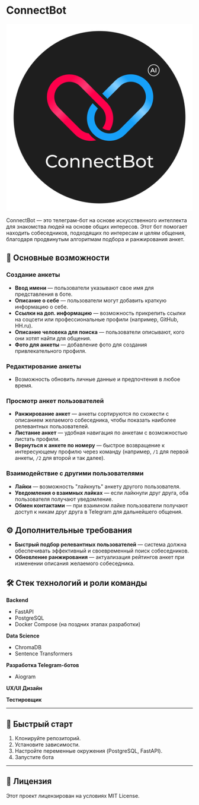 # ConnectBot
![ConnectBot](images/connect.png)

ConnectBot — это телеграм-бот на основе искусственного интеллекта для знакомства людей на основе общих интересов. Этот бот помогает находить собеседников, подходящих по интересам и целям общения, благодаря продвинутым алгоритмам подбора и ранжирования анкет.

## 📌 Основные возможности

### Создание анкеты
- **Ввод имени** — пользователи указывают свое имя для представления в боте.
- **Описание о себе** — пользователи могут добавить краткую информацию о себе.
- **Ссылки на доп. информацию** — возможность прикрепить ссылки на соцсети или профессиональные профили (например, GitHub, HH.ru).
- **Описание человека для поиска** — пользователи описывают, кого они хотят найти для общения.
- **Фото для анкеты** — добавление фото для создания привлекательного профиля.

### Редактирование анкеты
- Возможность обновить личные данные и предпочтения в любое время.

### Просмотр анкет пользователей
- **Ранжирование анкет** — анкеты сортируются по схожести с описанием желаемого собеседника, чтобы показать наиболее релевантных пользователей.
- **Листание анкет** — удобная навигация по анкетам с возможностью листать профили.
- **Вернуться к анкете по номеру** — быстрое возвращение к интересующему профилю через команду (например, `/1` для первой анкеты, `/2` для второй и так далее).

### Взаимодействие с другими пользователями
- **Лайки** — возможность "лайкнуть" анкету другого пользователя.
- **Уведомления о взаимных лайках** — если лайкнули друг друга, оба пользователя получают уведомление.
- **Обмен контактами** — при взаимном лайке пользователи получают доступ к никам друг друга в Telegram для дальнейшего общения.

## ⚙️ Дополнительные требования
- **Быстрый подбор релевантных пользователей** — система должна обеспечивать эффективный и своевременный поиск собеседников.
- **Обновление ранжирования** — актуализация рейтингов анкет при изменении описания желаемого собеседника.

## 🛠 Стек технологий и роли команды

**Backend**
- FastAPI
- PostgreSQL
- Docker Compose (на поздних этапах разработки)

**Data Science**
- ChromaDB
- Sentence Transformers

**Разработка Telegram-ботов**
- Aiogram

**UX/UI Дизайн**

**Тестировщик**

---

## 🚀 Быстрый старт
1. Клонируйте репозиторий.
2. Установите зависимости.
3. Настройте переменные окружения (PostgreSQL, FastAPI).
4. Запустите бота

---

## 📄 Лицензия
Этот проект лицензирован на условиях MIT License.